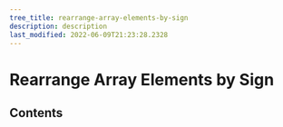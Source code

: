 ```yaml
---
tree_title: rearrange-array-elements-by-sign
description: description
last_modified: 2022-06-09T21:23:28.2328
---
```


# Rearrange Array Elements by Sign

## Contents
